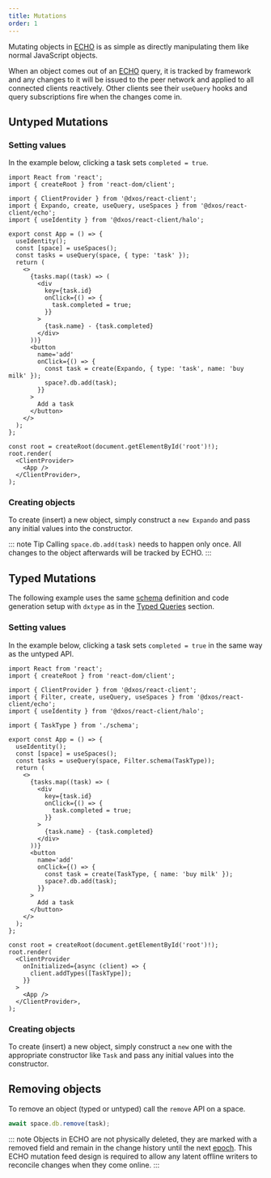 ```yaml
---
title: Mutations
order: 1
---
```


Mutating objects in [ECHO](../) is as simple as directly manipulating them like normal JavaScript objects.

When an object comes out of an [ECHO](../) query, it is tracked by framework and any changes to it will be issued to the peer network and applied to all connected clients reactively. Other clients see their `useQuery` hooks and query subscriptions fire when the changes come in.

## Untyped Mutations

### Setting values

In the example below, clicking a task sets `completed = true`.

```tsx{18,27-28} file=./snippets/mutations.tsx#L5-
import React from 'react';
import { createRoot } from 'react-dom/client';

import { ClientProvider } from '@dxos/react-client';
import { Expando, create, useQuery, useSpaces } from '@dxos/react-client/echo';
import { useIdentity } from '@dxos/react-client/halo';

export const App = () => {
  useIdentity();
  const [space] = useSpaces();
  const tasks = useQuery(space, { type: 'task' });
  return (
    <>
      {tasks.map((task) => (
        <div
          key={task.id}
          onClick={() => {
            task.completed = true;
          }}
        >
          {task.name} - {task.completed}
        </div>
      ))}
      <button
        name='add'
        onClick={() => {
          const task = create(Expando, { type: 'task', name: 'buy milk' });
          space?.db.add(task);
        }}
      >
        Add a task
      </button>
    </>
  );
};

const root = createRoot(document.getElementById('root')!);
root.render(
  <ClientProvider>
    <App />
  </ClientProvider>,
);
```

### Creating objects

To create (insert) a new object, simply construct a `new Expando` and pass any initial values into the constructor.

::: note Tip
Calling `space.db.add(task)` needs to happen only once. All changes to the object afterwards will be tracked by ECHO.
:::

## Typed Mutations

The following example uses the same [schema](./queries.md#typed-queries) definition and code generation setup with `dxtype` as in the [Typed Queries](./queries.md#typed-queries) section.

### Setting values

In the example below, clicking a task sets `completed = true` in the same way as the untyped API.

```tsx{20,29-30} file=./snippets/mutations-typed.tsx#L5-
import React from 'react';
import { createRoot } from 'react-dom/client';

import { ClientProvider } from '@dxos/react-client';
import { Filter, create, useQuery, useSpaces } from '@dxos/react-client/echo';
import { useIdentity } from '@dxos/react-client/halo';

import { TaskType } from './schema';

export const App = () => {
  useIdentity();
  const [space] = useSpaces();
  const tasks = useQuery(space, Filter.schema(TaskType));
  return (
    <>
      {tasks.map((task) => (
        <div
          key={task.id}
          onClick={() => {
            task.completed = true;
          }}
        >
          {task.name} - {task.completed}
        </div>
      ))}
      <button
        name='add'
        onClick={() => {
          const task = create(TaskType, { name: 'buy milk' });
          space?.db.add(task);
        }}
      >
        Add a task
      </button>
    </>
  );
};

const root = createRoot(document.getElementById('root')!);
root.render(
  <ClientProvider
    onInitialized={async (client) => {
      client.addTypes([TaskType]);
    }}
  >
    <App />
  </ClientProvider>,
);
```

### Creating objects

To create (insert) a new object, simply construct a `new` one with the appropriate constructor like `Task` and pass any initial values into the constructor.

## Removing objects

To remove an object (typed or untyped) call the `remove` API on a space.

```ts
await space.db.remove(task);
```

::: note
Objects in ECHO are not physically deleted, they are marked with a removed field and remain in the change history until the next [epoch](../../glossary.md#epoch). This ECHO mutation feed design is required to allow any latent offline writers to reconcile changes when they come online.
:::
